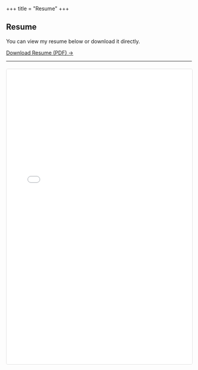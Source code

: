 +++
title = "Resume"
+++

## Resume

You can view my resume below or download it directly.

[Download Resume (PDF) →](/resume.pdf)

---

<div style="width: 100%; height: 800px; margin-top: 20px;">
  <iframe 
    src="/resume.pdf" 
    width="100%" 
    height="100%" 
    style="border: 1px solid #ddd; border-radius: 4px;">
    <p>Your browser does not support PDFs. 
       <a href="/resume.pdf">Download the PDF</a>.
    </p>
  </iframe>
</div>

